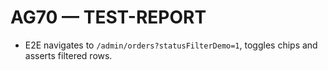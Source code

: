 # AG70 — TEST-REPORT
- E2E navigates to `/admin/orders?statusFilterDemo=1`, toggles chips and asserts filtered rows.
